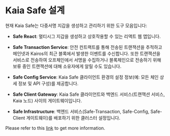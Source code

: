 # Kaia Safe 설계

현재 Kaia Safe는 다중서명 지갑을 생성하고 관리하기 위한 도구 모음입니다:

- **Safe React**: 멀티시그 지갑을 생성하고 상호작용할 수 있는 리액트 웹 앱입니다.

- **Safe Transaction Service**: 안전 컨트랙트를 통해 전송된 트랜잭션을 추적하고 메인넷과 Kairos의 최근 블록에서 발생한 이벤트를 수신합니다. 또한 트랜잭션을 서비스로 전송하여 오프체인에서 서명을 수집하거나 블록체인으로 전송하기 위해 보류 중인 트랜잭션에 대해 소유자에게 알릴 수도 있습니다.

- **Safe Config Service**: Kaia Safe 클라이언트 환경의 설정 정보(예: 모든 체인 상세 정보 및 API 구성)를 제공합니다.

- **Safe Client Gateway**: Kaia Safe 클라이언트와 백엔드 서비스(트랜잭션 서비스, Kaia 노드) 사이의 게이트웨이입니다.

- **Safe Infrastructure**: 백엔드 서비스(Safe-Transaction, Safe-Config, Safe-Client 게이트웨이)를 배포하기 위한 클러스터 설정입니다.

Please refer to this [link](https://github.com/kaiachain/kaia-safe-infrastructure) to get more information.